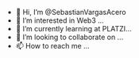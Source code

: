 - 👋 Hi, I’m @SebastianVargasAcero
- 👀 I’m interested in Web3 ...
- 🌱 I’m currently learning at PLATZI...
- 💞️ I’m looking to collaborate on ...
- 📫 How to reach me ...

<!---
SebastianVargasAcero/SebastianVargasAcero is a ✨ special ✨ repository because its `README.md` (this file) appears on your GitHub profile.
You can click the Preview link to take a look at your changes.
--->
